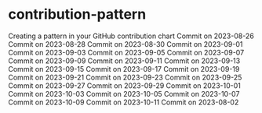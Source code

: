 # contribution-pattern
Creating a pattern in your GitHub contribution chart 
Commit on 2023-08-26
Commit on 2023-08-28
Commit on 2023-08-30
Commit on 2023-09-01
Commit on 2023-09-03
Commit on 2023-09-05
Commit on 2023-09-07
Commit on 2023-09-09
Commit on 2023-09-11
Commit on 2023-09-13
Commit on 2023-09-15
Commit on 2023-09-17
Commit on 2023-09-19
Commit on 2023-09-21
Commit on 2023-09-23
Commit on 2023-09-25
Commit on 2023-09-27
Commit on 2023-09-29
Commit on 2023-10-01
Commit on 2023-10-03
Commit on 2023-10-05
Commit on 2023-10-07
Commit on 2023-10-09
Commit on 2023-10-11
Commit on 2023-08-02
